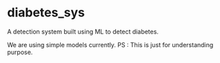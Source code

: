 # diabetes_sys
A detection system built using ML to detect diabetes.

We are using simple models currently.
PS : This is just for understanding purpose.
